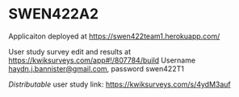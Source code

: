 # SWEN422A2

Applicaiton deployed at https://swen422team1.herokuapp.com/

User study survey edit and results at https://kwiksurveys.com/app#!/807784/build
Username haydn.j.bannister@gmail.com, password swen422T1

*Distributable* user study link: https://kwiksurveys.com/s/4ydM3auf